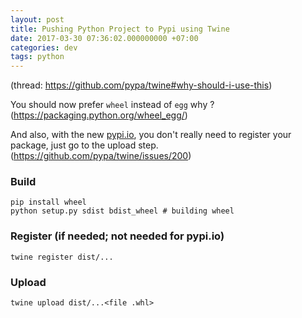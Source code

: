 ```yaml
---
layout: post
title: Pushing Python Project to Pypi using Twine
date: 2017-03-30 07:36:02.000000000 +07:00
categories: dev
tags: python
---
```

(thread: https://github.com/pypa/twine#why-should-i-use-this)

You should now prefer `wheel` instead of `egg` why ? (https://packaging.python.org/wheel_egg/)

And also, with the new [pypi.io](http://pypi.io), you don't really need to register your package, just go to the upload step. (https://github.com/pypa/twine/issues/200)

### Build

```
pip install wheel
python setup.py sdist bdist_wheel # building wheel
```

### Register (if needed; not needed for pypi.io) 

```
twine register dist/...
```

### Upload 

```
twine upload dist/...<file .whl>
```

